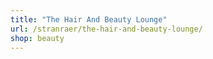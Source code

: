 ```yaml
---
title: "The Hair And Beauty Lounge"
url: /stranraer/the-hair-and-beauty-lounge/
shop: beauty
---
```

